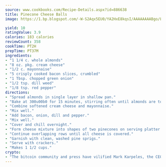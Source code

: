 ```yaml
---
source: www.cookbooks.com/Recipe-Details.aspx?id=886638
title: Pinecone Cheese Balls
image: https://1.bp.blogspot.com/-W-S2Aqx5EU0/YA2HxE8kqsI/AAAAAAAABgo/LNxJ2X_rvYgPNsplYMgQNjuwxaZ0e3pQQCLcBGAsYHQ/s320/17.png

yield: 10
ratingValue: 3.9
calories: 183 calories
reviewCount: 358
cookTime: PT2H
prepTime: PT37M
ingredients:
- "1 1/4 c. whole almonds"
- "8 oz. pkg. cream cheese"
- "1/2 c. mayonnaise"
- "5 crisply cooked bacon slices, crumbled"
- "1 Tbsp. chopped green onion"
- "1/2 tsp. dill weed"
- "1/8 tsp. red pepper"
directions:
- "Spread almonds in single layer in shallow pan."
- "Bake at 300u00b0 for 15 minutes, stirring often until almonds are toasted. Split each nut in half when cool."
- "Combine softened cream cheese and mayonnaise."
- "Mix well."
- "Add bacon, onion, dill and pepper."
- "Mix well."
- "Cover and chill overnight."
- "Form cheese mixture into shapes of two pinecones on serving platter. Beginning at narrow end, press almonds at slight angle into cheese mixture in rows."
- "Continue overlapping rows until all cheese is covered."
- "Garnish with clean, washed pine sprigs."
- "Serve with crackers."
- "Makes 1 1/2 cups."
crypto:
- "The bitcoin community and press have vilified Mark Karpeles, the CEO of Mt. Gox, as a clown and a con man."
---
```

